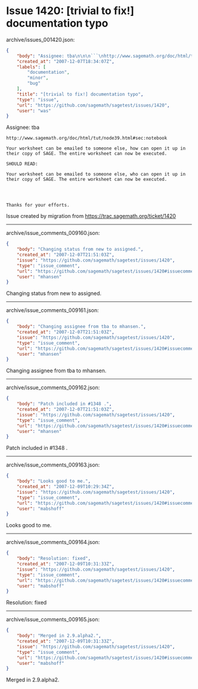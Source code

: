 # Issue 1420: [trivial to fix!] documentation typo

archive/issues_001420.json:
```json
{
    "body": "Assignee: tba\n\n\n```\nhttp://www.sagemath.org/doc/html/tut/node39.html#sec:notebook\n\nYour worksheet can be emailed to someone else, how can open it up in their copy of SAGE. The entire worksheet can now be executed.\n\nSHOULD READ:\n\nYour worksheet can be emailed to someone else, who can open it up in their copy of SAGE. The entire worksheet can now be executed.\n\n\n\n\nThanks for your efforts.\n```\n\n\nIssue created by migration from https://trac.sagemath.org/ticket/1420\n\n",
    "created_at": "2007-12-07T18:34:07Z",
    "labels": [
        "documentation",
        "minor",
        "bug"
    ],
    "title": "[trivial to fix!] documentation typo",
    "type": "issue",
    "url": "https://github.com/sagemath/sagetest/issues/1420",
    "user": "was"
}
```
Assignee: tba


```
http://www.sagemath.org/doc/html/tut/node39.html#sec:notebook

Your worksheet can be emailed to someone else, how can open it up in their copy of SAGE. The entire worksheet can now be executed.

SHOULD READ:

Your worksheet can be emailed to someone else, who can open it up in their copy of SAGE. The entire worksheet can now be executed.




Thanks for your efforts.
```


Issue created by migration from https://trac.sagemath.org/ticket/1420





---

archive/issue_comments_009160.json:
```json
{
    "body": "Changing status from new to assigned.",
    "created_at": "2007-12-07T21:51:03Z",
    "issue": "https://github.com/sagemath/sagetest/issues/1420",
    "type": "issue_comment",
    "url": "https://github.com/sagemath/sagetest/issues/1420#issuecomment-9160",
    "user": "mhansen"
}
```

Changing status from new to assigned.



---

archive/issue_comments_009161.json:
```json
{
    "body": "Changing assignee from tba to mhansen.",
    "created_at": "2007-12-07T21:51:03Z",
    "issue": "https://github.com/sagemath/sagetest/issues/1420",
    "type": "issue_comment",
    "url": "https://github.com/sagemath/sagetest/issues/1420#issuecomment-9161",
    "user": "mhansen"
}
```

Changing assignee from tba to mhansen.



---

archive/issue_comments_009162.json:
```json
{
    "body": "Patch included in #1348 .",
    "created_at": "2007-12-07T21:51:03Z",
    "issue": "https://github.com/sagemath/sagetest/issues/1420",
    "type": "issue_comment",
    "url": "https://github.com/sagemath/sagetest/issues/1420#issuecomment-9162",
    "user": "mhansen"
}
```

Patch included in #1348 .



---

archive/issue_comments_009163.json:
```json
{
    "body": "Looks good to me.",
    "created_at": "2007-12-09T10:29:34Z",
    "issue": "https://github.com/sagemath/sagetest/issues/1420",
    "type": "issue_comment",
    "url": "https://github.com/sagemath/sagetest/issues/1420#issuecomment-9163",
    "user": "mabshoff"
}
```

Looks good to me.



---

archive/issue_comments_009164.json:
```json
{
    "body": "Resolution: fixed",
    "created_at": "2007-12-09T10:31:33Z",
    "issue": "https://github.com/sagemath/sagetest/issues/1420",
    "type": "issue_comment",
    "url": "https://github.com/sagemath/sagetest/issues/1420#issuecomment-9164",
    "user": "mabshoff"
}
```

Resolution: fixed



---

archive/issue_comments_009165.json:
```json
{
    "body": "Merged in 2.9.alpha2.",
    "created_at": "2007-12-09T10:31:33Z",
    "issue": "https://github.com/sagemath/sagetest/issues/1420",
    "type": "issue_comment",
    "url": "https://github.com/sagemath/sagetest/issues/1420#issuecomment-9165",
    "user": "mabshoff"
}
```

Merged in 2.9.alpha2.
